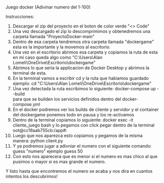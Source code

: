 Juego docker  (Adivinar numero del 1-100) 

Instrucciones: 

1) Descargar el zip del proyecto en el boton de color verde "<> Code"
2) Una vez descargado el zip lo descomprimimos y obtenedremos una carpeta llamada "ProyectoDocker-main"
3) Dentro de esa carpeta tendremos otra carpeta llamada "dockergame" esta es la importante y la movemos al escritorio.
4) Una vez en el escritorio abrimos esa carpeta y copiamos la ruta de esta en mi caso queda algo como "C:\Users\Alan Lomeli\OneDrive\Escritorio\dockergame"
5) Abrimos lo que seria la applicacion de Docker Desktop y abrimos la terminal de esta.
6) En la terminal vamos a escribir cd y la ruta que habiamos guardado ejemplo: cd "C:\Users\Alan Lomeli\OneDrive\Escritorio\dockergame"
7) Una vez detectada la ruta escribimos lo siguiente: docker-compose up --build  
   para que se builden los servicios definidos dentro del docker-compose.yml
9) En el docker podremos ver los builds de cliente y servidor y el container del dockergame ponemos todo en pausa y los re-activamos
10) Dentro de la terminal copiamos lo siguiente: docker exec -it cliente_juego bash
    y lo pegamos con click pegar dentro de la terminal oot@cc18aab755cb:/app#:
11) Luego que nos aparezca esto copiamos y pegamos de la misma manera: python client.py
12) Y ya podremos jugar a adivniar el numero con el siguiente comando: guess "numero"
    ejemplo guess 50 
14) Con esto nos aparecera que es menor si el numero es mas chico al que pusimos o mayor si es mas grande el numero. 

Y listo hasta que encontremos el numero se acaba y nos dira en cuantos intentos los descubrimos! 

   
